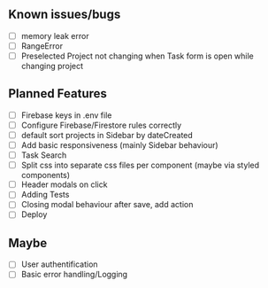 ## Known issues/bugs

- [ ] memory leak error
- [ ] RangeError
- [ ] Preselected Project not changing when Task form is open while changing project

## Planned Features

- [ ] Firebase keys in .env file
- [ ] Configure Firebase/Firestore rules correctly
- [ ] default sort projects in Sidebar by dateCreated
- [ ] Add basic responsiveness (mainly Sidebar behaviour)
- [ ] Task Search
- [ ] Split css into separate css files per component (maybe via styled components)
- [ ] Header modals on click
- [ ] Adding Tests
- [ ] Closing modal behaviour after save, add action
- [ ] Deploy

## Maybe

- [ ] User authentification
- [ ] Basic error handling/Logging
